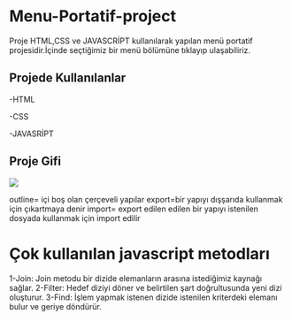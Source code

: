 <h1>Menu-Portatif-project</h1>

Proje HTML,CSS ve JAVASCRİPT kullanılarak yapılan menü portatif projesidir.İçinde seçtiğimiz bir menü bölümüne tıklayıp ulaşabiliriz.

<h2>Projede Kullanılanlar</h2>

-HTML

-CSS

-JAVASRİPT

<h2>Proje Gifi</h2>

<img src="./images/Menu-Portatif-Profil-1-Microsoft_-Edge-2023-11-15-23-30-19.gif"/>


outline= içi boş olan çerçeveli yapılar
export=bir yapıyı dışşarıda kullanmak için çıkartmaya denir
import= export edilen edilen bir yapıyı istenilen dosyada kullanmak için import edilir


# Çok kullanılan javascript metodları

1-Join: Join metodu bir dizide elemanların arasına istediğimiz kaynağı sağlar.
2-Filter: Hedef diziyi döner ve belirtilen şart doğrultusunda yeni dizi oluşturur.
3-Find: İşlem yapmak istenen dizide istenilen kriterdeki elemanı bulur ve geriye döndürür.